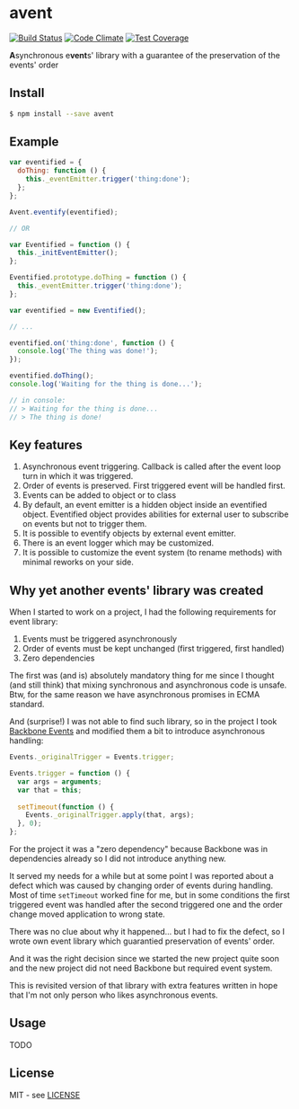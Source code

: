 # avent

[![Build Status](https://semaphoreci.com/api/v1/vic/avent/branches/master/badge.svg)](https://semaphoreci.com/vic/avent) [![Code Climate](https://codeclimate.com/github/VicNumber21/avent/badges/gpa.svg)](https://codeclimate.com/github/VicNumber21/avent) [![Test Coverage](https://codeclimate.com/github/VicNumber21/avent/badges/coverage.svg)](https://codeclimate.com/github/VicNumber21/avent/coverage)

**A**synchronous e**vent**s' library with a guarantee of the preservation of the events' order

## Install

```bash
$ npm install --save avent
```

## Example

````js
var eventified = {
  doThing: function () {
    this._eventEmitter.trigger('thing:done');
  };
};

Avent.eventify(eventified);

// OR

var Eventified = function () {
  this._initEventEmitter();
};

Eventified.prototype.doThing = function () {
  this._eventEmitter.trigger('thing:done');
};

var eventified = new Eventified();

// ...

eventified.on('thing:done', function () {
  console.log('The thing was done!');
});

eventified.doThing();
console.log('Waiting for the thing is done...');

// in console:
// > Waiting for the thing is done...
// > The thing is done!
````

## Key features

1. Asynchronous event triggering. Callback is called after the event loop turn in which it was triggered.
1. Order of events is preserved. First triggered event will be handled first.
1. Events can be added to object or to class
1. By default, an event emitter is a hidden object inside an eventified object. Eventified object provides abilities for external 
user to subscribe on events but not to trigger them.
1. It is possible to eventify objects by external event emitter.
1. There is an event logger which may be customized.
1. It is possible to customize the event system (to rename methods) with minimal reworks on your side.

## Why yet another events' library was created

When I started to work on a project, I had the following requirements for event library:

1. Events must be triggered asynchronously
1. Order of events must be kept unchanged (first triggered, first handled)
1. Zero dependencies

The first was (and is) absolutely mandatory thing for me since I thought (and still think) that mixing synchronous and
asynchronous code is unsafe.
Btw, for the same reason we have asynchronous promises in ECMA standard.

And (surprise!) I was not able to find such library, so in the project I took [Backbone Events](http://backbonejs.org/#Events)
and modified them a bit to introduce asynchronous handling:

```js
Events._originalTrigger = Events.trigger;

Events.trigger = function () {
  var args = arguments;
  var that = this;
  
  setTimeout(function () {
    Events._originalTrigger.apply(that, args);
  }, 0);
};
```

For the project it was a "zero dependency" because Backbone was in dependencies already so I did not introduce
anything new.

It served my needs for a while but at some point I was reported about a defect which was caused by changing order of
events during handling. Most of time ```setTimeout``` worked fine for me, but in some conditions the first triggered
event was handled after the second triggered one and the order change moved application to wrong state.

There was no clue about why it happened... but I had to fix the defect, so I wrote own event library which guarantied
preservation of events' order.

And it was the right decision since we started the new project quite soon and the new project did not need Backbone
but required event system.

This is revisited version of that library with extra features written in hope that I'm not only person who likes
asynchronous events.

## Usage

TODO

## License

MIT - see [LICENSE](https://raw.githubusercontent.com/VicNumber21/avent/master/LICENSE)
